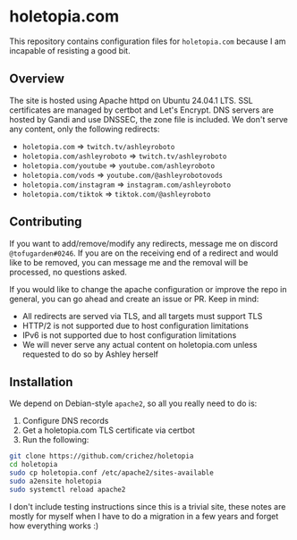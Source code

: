 # holetopia.com

This repository contains configuration files for `holetopia.com` because I am
incapable of resisting a good bit.

## Overview

The site is hosted using Apache httpd on Ubuntu 24.04.1 LTS.
SSL certificates are managed by certbot and Let's Encrypt.
DNS servers are hosted by Gandi and use DNSSEC, the zone file is included.
We don't serve any content, only the following redirects:
* `holetopia.com` => `twitch.tv/ashleyroboto`
* `holetopia.com/ashleyroboto` => `twitch.tv/ashleyroboto`
* `holetopia.com/youtube` => `youtube.com/ashleyroboto`
* `holetopia.com/vods` => `youtube.com/@ashleyrobotovods`
* `holetopia.com/instagram` => `instagram.com/ashleyroboto`
* `holetopia.com/tiktok` => `tiktok.com/@ashleyroboto`

## Contributing

If you want to add/remove/modify any redirects, message me on discord
`@tofugarden#0246`. If you are on the receiving end of a redirect and would
like to be removed, you can message me and the removal will be processed, no
questions asked.

If you would like to change the apache configuration or improve the repo in
general, you can go ahead and create an issue or PR. Keep in mind:
* All redirects are served via TLS, and all targets must support TLS
* HTTP/2 is not supported due to host configuration limitations
* IPv6 is not supported due to host configuration limitations
* We will never serve any actual content on holetopia.com unless requested
  to do so by Ashley herself

## Installation

We depend on Debian-style `apache2`, so all you really need to do is:
1. Configure DNS records
2. Get a holetopia.com TLS certificate via certbot
3. Run the following:

```sh
git clone https://github.com/crichez/holetopia
cd holetopia
sudo cp holetopia.conf /etc/apache2/sites-available
sudo a2ensite holetopia
sudo systemctl reload apache2
```

I don't include testing instructions since this is a trivial site, these notes
are mostly for myself when I have to do a migration in a few years and forget
how everything works :)

